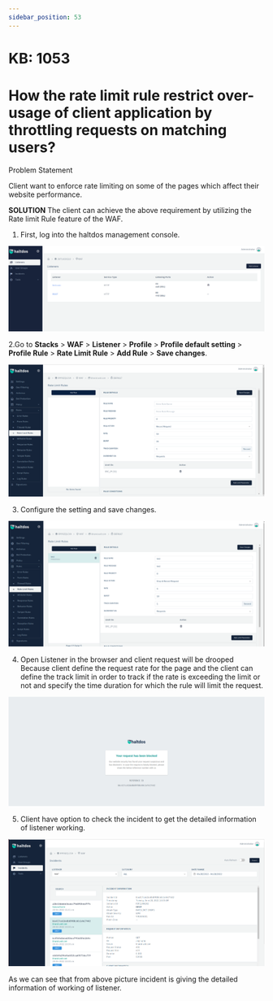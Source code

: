 ```yaml
---
sidebar_position: 53
---
```


# KB: 1053

# How the rate limit rule restrict over-usage of client application by throttling requests on matching users?
Problem Statement

Client want to enforce rate limiting on some of the pages which affect their website performance.

**SOLUTION**
The client can achieve the above requirement by utilizing the Rate limit Rule feature of the WAF.

1. First, log into the haltdos management console.

![kb-1053](/img/waf/tutorials/professionalconsole.png)

2.Go to **Stacks** > **WAF** > **Listener** > **Profile** > **Profile default setting** > **Profile Rule** > **Rate Limit  Rule** > **Add Rule** > **Save changes**.

![kb-1053](/img/waf/tutorials/rate1.png)

3. Configure the setting and save changes.

![kb-1053](/img/waf/tutorials/raterule.png)

4. Open Listener in the browser and client request will be drooped Because client define the request rate for the page and the client can define the track limit in order to track if the rate is exceeding the limit or not and specify the time duration for which the rule will limit the request.

![kb-1053](/img/waf/tutorials/raterulee.png)

5. Client have option to check the incident to get the detailed information of listener working.

![kb-1053](/img/waf/tutorials/rulelimitrate.png)

As we can see that from above picture incident is giving the detailed information of working of listener.